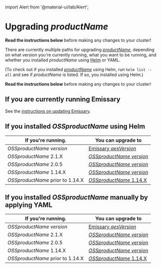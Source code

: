 import Alert from '@material-ui/lab/Alert';

# Upgrading $productName$

<Alert severity="warning">
  <b>Read the instructions below</b> before making any changes to your cluster!
</Alert>

There are currently multiple paths for upgrading [$productName$](/products/api-gateway/), depending on what version you're currently
running, what you want to be running, and whether you installed $productName$ using [Helm](../helm) or
YAML.

(To check out if you installed [$productName$](../../../tutorials/quickstart-demo/) using Helm, run `helm list --all` and see if
$productName$ is listed. If so, you installed using Helm.)

<Alert severity="warning">
  <b>Read the instructions below</b> before making any changes to your cluster!
</Alert>

## If you are currently running Emissary

See the [instructions on updating Emissary](../../../../../edge-stack/$aesDocsVersion$/topics/install/migration-matrix).

## If you installed $OSSproductName$ using Helm

| If you're running.               | You can upgrade to                                                                                                         |
|----------------------------------|----------------------------------------------------------------------------------------------------------------------------|
| $OSSproductName$ $version$       | [Emissary $aesVersion$](/docs/edge-stack/$aesDocsVersion$/topics/install/upgrade/helm/emissary-2.2/edge-stack-2.2) |
| $OSSproductName$ 2.1.X           | [$OSSproductName$ $version$](../upgrade/helm/emissary-2.1/emissary-2.2)                                                    |
| $OSSproductName$ 2.0.5           | [$OSSproductName$ $version$](../upgrade/helm/emissary-2.0/emissary-2.2)                                                    |
| $OSSproductName$ 1.14.X          | [$OSSproductName$ $version$](../upgrade/helm/emissary-1.14/emissary-2.2)                                                   |
| $OSSproductName$ prior to 1.14.X | [$OSSproductName$ 1.14.X](../../../../1.14/topics/install/upgrading)                                                       |

## If you installed $OSSproductName$ manually by applying YAML

| If you're running.               | You can upgrade to                                                                                                         |
|----------------------------------|----------------------------------------------------------------------------------------------------------------------------|
| $OSSproductName$ $version$       | [Emissary $aesVersion$](/docs/edge-stack/$aesDocsVersion$/topics/install/upgrade/yaml/emissary-2.2/edge-stack-2.2) |
| $OSSproductName$ 2.1.X           | [$OSSproductName$ $version$](../upgrade/yaml/emissary-2.1/emissary-2.2)                                                    |
| $OSSproductName$ 2.0.5           | [$OSSproductName$ $version$](../upgrade/yaml/emissary-2.0/emissary-2.2)                                                    |
| $OSSproductName$ 1.14.X          | [$OSSproductName$ $version$](../upgrade/yaml/emissary-1.14/emissary-2.2)                                                   |
| $OSSproductName$ prior to 1.14.X | [$OSSproductName$ 1.14.X](../../../../1.14/topics/install/upgrading)                                                       |
